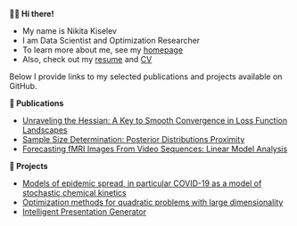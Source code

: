 **👋🏻 Hi there!**

- My name is Nikita Kiselev
- I am Data Scientist and Optimization Researcher
- To learn more about me, see my [homepage](https://kisnikser.github.io/)
- Also, check out my [resume](https://latexonline.cc/compile?git=https://github.com/kisnikser/CV&target=resume.tex&command=xelatex&force=true) and [CV](https://latexonline.cc/compile?git=https://github.com/kisnikser/CV&target=cv.tex&command=xelatex&force=true)

Below I provide links to my selected publications and projects available on GitHub.

**📝 Publications**
- [Unraveling the Hessian: A Key to Smooth Convergence in Loss Function Landscapes](https://github.com/kisnikser/landscape-hessian/tree/main)
- [Sample Size Determination: Posterior Distributions Proximity](https://github.com/kisnikser/Posterior-Distributions-Proximity/tree/main)
- [Forecasting fMRI Images From Video Sequences: Linear Model Analysis](https://github.com/DorinDaniil/Forecasting-fMRI-Images/tree/main)

**🐶 Projects**
- [Models of epidemic spread, in particular COVID-19 as a model of stochastic chemical kinetics](https://github.com/kisnikser/Epidemic-Spread-Models)
- [Optimization methods for quadratic problems with large dimensionality](https://github.com/kisnikser/Optimization-Methods)
- [Intelligent Presentation Generator](https://github.com/kisnikser/Intelligent-Presentation-Generator)

